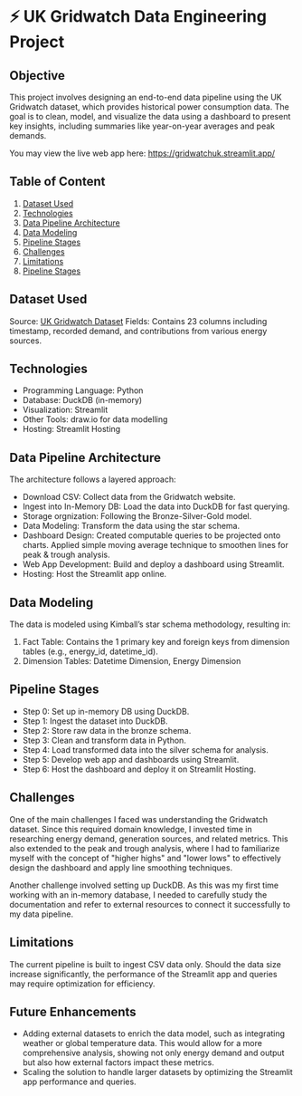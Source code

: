 # ⚡️ UK Gridwatch Data Engineering Project 

## Objective
This project involves designing an end-to-end data pipeline using the UK Gridwatch dataset, which provides historical power consumption data. The goal is to clean, model, and visualize the data using a dashboard to present key insights, including summaries like year-on-year averages and peak demands.

You may view the live web app here: https://gridwatchuk.streamlit.app/

## Table of Content
1. [Dataset Used](#dataset-used)
2. [Technologies](#technologies)
3. [Data Pipeline Architecture](#data-pipeline-architecture)
4. [Data Modeling](#data-modelling)
5. [Pipeline Stages](#pipeline-stages)
6. [Challenges](#challenges)
7. [Limitations](#limitations)
8. [Pipeline Stages](#pipeline-stages)

## Dataset Used
Source: [UK Gridwatch Dataset](https://www.gridwatch.templar.co.uk/)
Fields: Contains 23 columns including timestamp, recorded demand, and contributions from various energy sources.

## Technologies
- Programming Language: Python
- Database: DuckDB (in-memory)
- Visualization: Streamlit
- Other Tools: draw.io for data modelling
- Hosting: Streamlit Hosting

## Data Pipeline Architecture
The architecture follows a layered approach:

- Download CSV: Collect data from the Gridwatch website.
- Ingest into In-Memory DB: Load the data into DuckDB for fast querying.
- Storage orgnization: Following the Bronze-Silver-Gold model.
- Data Modeling: Transform the data using the star schema.
- Dashboard Design: Created computable queries to be projected onto charts. Applied simple moving average technique to smoothen lines for peak & trough analysis.
- Web App Development: Build and deploy a dashboard using Streamlit.
- Hosting: Host the Streamlit app online.


## Data Modeling
The data is modeled using Kimball’s star schema methodology, resulting in:

1. Fact Table: Contains the 1 primary key and foreign keys from dimension tables (e.g., energy_id, datetime_id).
2. Dimension Tables: Datetime Dimension, Energy Dimension

## Pipeline Stages
- Step 0: Set up in-memory DB using DuckDB.
- Step 1: Ingest the dataset into DuckDB.
- Step 2: Store raw data in the bronze schema.
- Step 3: Clean and transform data in Python.
- Step 4: Load transformed data into the silver schema for analysis.
- Step 5: Develop web app and dashboards using Streamlit.
- Step 6: Host the dashboard and deploy it on Streamlit Hosting.

## Challenges
One of the main challenges I faced was understanding the Gridwatch dataset. Since this required domain knowledge, I invested time in researching energy demand, generation sources, and related metrics. This also extended to the peak and trough analysis, where I had to familiarize myself with the concept of "higher highs" and "lower lows" to effectively design the dashboard and apply line smoothing techniques.

Another challenge involved setting up DuckDB. As this was my first time working with an in-memory database, I needed to carefully study the documentation and refer to external resources to connect it successfully to my data pipeline.

## Limitations
The current pipeline is built to ingest CSV data only. Should the data size increase significantly, the performance of the Streamlit app and queries may require optimization for efficiency.

## Future Enhancements
- Adding external datasets to enrich the data model, such as integrating weather or global temperature data. This would allow for a more comprehensive analysis, showing not only energy demand and output but also how external factors impact these metrics.
- Scaling the solution to handle larger datasets by optimizing the Streamlit app performance and queries.

